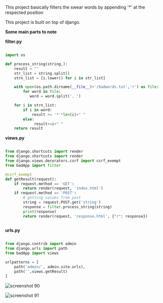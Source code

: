 This project basically filters the swear words by appending '*' at the respected position

This project is built on top of django.

**Some main parts to note**

**filter.py**

```python

import os

def process_string(string,):
    result = ""
    str_list = string.split()
    strn_list = [i.lower() for i in str_list]

    with open(os.path.dirname(__file__)+'/badwords.txt','r') as file:
        for word in file:
           word = word.split(', ')

    for i in strn_list:
        if i in word:
            result += '*'*len(i)+" "
        else:
             result+=i+" "
    return result
```

**views.py**

```python

from django.shortcuts import render
from django.shortcuts import render
from django.views.decorators.csrf import csrf_exempt
from badApp import filter

@csrf_exempt
def getResult(request):
    if request.method == 'GET':
        return render(request, 'index.html')
    if request.method == 'POST':
        # getting values from post
        string = request.POST.get('string')
        response = filter.process_string(string)
        print(response)
        return render(request, 'response.html', {"r": response})
        
```

**urls.py**

```python

from django.contrib import admin
from django.urls import path
from badApp import views

urlpatterns = [
    path('admin/', admin.site.urls),
    path('',views.getResult)
]
```
![screenshot 90](https://user-images.githubusercontent.com/38497682/54049215-eb348900-4201-11e9-967e-e08745a70396.png)


![screenshot 91](https://user-images.githubusercontent.com/38497682/54049218-eec81000-4201-11e9-91cc-d4667441b774.png)

